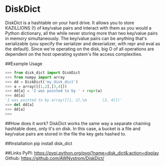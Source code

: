 # DiskDict
DiskDict is a hashtable on your hard drive. It allows you to store KAZILLIONS (!) of key/value pairs and interact with them as you would a Python dictionary, all the while never storing more than two key/value pairs in memory simultaneously. The key/value pairs can be anything that's serializable (you specify the serializer and deserializer, with repr and eval as the default). Since we're operating on the disk, big O of all operations are dependent on the host operating system's file access complexities.

##Example Usage
```python
>>> from disk_dict import DiskDict
>>> from numpy import array
>>> dd = DiskDict('my_disk_dict')
>>> a = array([[1,2],[3,4]])
>>> dd[a] = 'I was pointed to by ' + repr(a)
>>> dd[a]
'I was pointed to by array([[1, 2],\n       [3, 4]])'
>>> del dd[a]
>>> dd[a]
>>>
```

##How does it work?
DiskDict works the same way a separate chaining hashtable does, only it's on disk. In this case, a bucket is a file and key/value pairs are stored in the file the key gets hashed to.

##Installation
pip install disk_dict

##Links
PyPI: https://pypi.python.org/pypi?name=disk_dict&:action=display
Github: https://github.com/AWNystrom/DiskDict/
